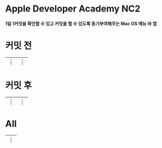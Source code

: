 # Apple Developer Academy NC2

#### 1일 1커밋을 확인할 수 있고 커밋을 할 수 있도록 동기부여해주는 Mac OS 메뉴 바 앱  

# 커밋 전
|<img src = "https://github.com/ungchun/CommitCheckMenuBarApp/assets/50910456/fbe2cb5a-21a8-4160-a316-dc4401bae08b" width=40%>|<img src = "https://github.com/ungchun/CommitCheckMenuBarApp/assets/50910456/58fc962e-452b-44bf-a097-02c3a8af4a73" width=40%>|
|:--:|:--:|

# 커밋 후
|<img src = "https://github.com/ungchun/CommitCheckMenuBarApp/assets/50910456/ee0a299d-0504-4989-ba00-c412ed0da494" width=40%>|<img src = "https://github.com/ungchun/CommitCheckMenuBarApp/assets/50910456/66944847-7cd1-4d0b-9932-8695c492a7ee" width=40%>|
|:--:|:--:|

# All
|<img src = "https://github.com/ungchun/CommitCheckMenuBarApp/assets/50910456/b19424a7-a51b-4cbd-bbc4-db492db3874d" width=40%>|
|:--:|
